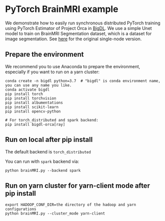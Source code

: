 # PyTorch BrainMRI example
We demonstrate how to easily run synchronous distributed PyTorch training using PyTorch Estimator of Project Orca in [BigDL](https://github.com/intel-analytics/BigDL). We use a simple Unet model to train on BrainMRI Segmentation dataset, which is a dataset for image segmentation. See [here](https://www.kaggle.com/s0mnaths/brain-mri-unet-pytorch/notebook) for the original single-node version.


## Prepare the environment

We recommend you to use Anaconda to prepare the environment, especially if you want to run on a yarn cluster:

```
conda create -n bigdl python=3.7  # "bigdl" is conda environment name, you can use any name you like.
conda activate bigdl
pip install torch
pip install torchvision
pip install albumentations
pip install scikit-learn
pip install opencv-python

# For torch_distributed and spark backend:
pip install bigdl-orca[ray]
```

## Run on local after pip install

The default backend is `torch_distributed`

You can run with `spark` backend via:

```
python brainMRI.py --backend spark 
```

## Run on yarn cluster for yarn-client mode after pip install

```
export HADOOP_CONF_DIR=the directory of the hadoop and yarn configurations
python brainMRI.py --cluster_mode yarn-client
```